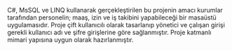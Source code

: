 C#, MsSQL ve LINQ kullanarak gerçekleştirilen bu projenin amacı kurumlar tarafından personelin; maaş, izin ve iş takibini yapabileceği bir masaüstü uygulamasıdır.
Proje çift kullanıcılı olarak tasarlanıp yönetici ve çalışan girişi gerekli kullanıcı adı ve şifre girişlerine göre sağlanmıştır.
Proje katmanlı mimari yapısına uygun olarak hazırlanmıştır.

